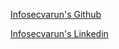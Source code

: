 [Infosecvarun's Github](https://github.com/infosecvarun)

[Infosecvarun's Linkedin](https://linkedin.com/in/infosecvarun)
